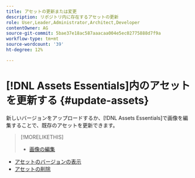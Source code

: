 ```yaml
---
title: アセットの更新または変更
description: リポジトリ内に存在するアセットの更新
role: User,Leader,Administrator,Architect,Developer
contentOwner: AG
source-git-commit: 5bae37e18ac587aaacaa004e5ec02775888d7f9a
workflow-type: tm+mt
source-wordcount: '39'
ht-degree: 12%

---
```



# [!DNL Assets Essentials]内のアセットを更新する {#update-assets}

新しいバージョンをアップロードするか、[!DNL Assets Essentials]で画像を編集することで、既存のアセットを更新できます。

<!-- TBD: Discard this article if not too much unique content for it.
Merge the update asset part in manage assets or upload assets.
Edit images article.
Link to versioning once an asset is updated.
-->

>[!MORELIKETHIS]
>
>* [画像の編集](edit-images.md)
* [アセットのバージョンの表示](navigate-view.md#view-versions)
* [アセットの削除](manage-organize.md#delete-assets)

